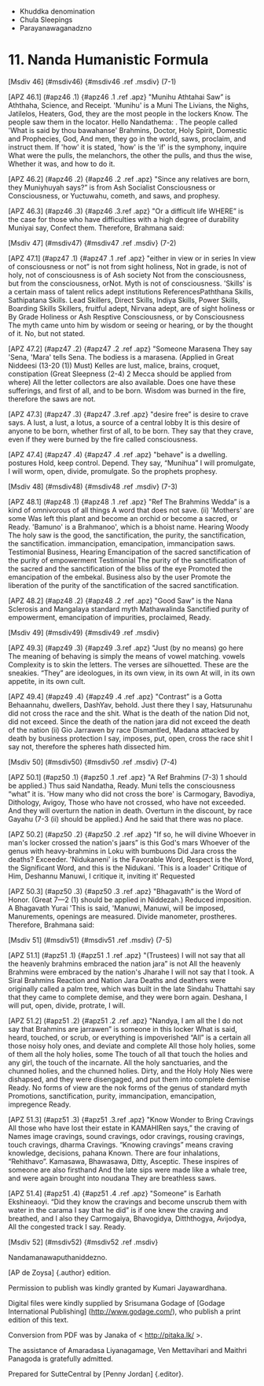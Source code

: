 - Khuddka denomination
- Chula Sleepings
- Parayanawaganadzno

# 11. Nanda Humanistic Formula

[Msdiv 46] (#msdiv46) {#msdiv46 .ref .msdiv} (7-1)

[APZ 46.1] (#apz46 .1) {#apz46 .1 .ref .apz} "Munihu Athtahai Saw”
is Aththaha, Science, and Receipt. 'Munihu' is a Muni
The Livians, the Nighs, Jatilelos, Heaters, God, they are the most people in the lockers
Know. The people saw them in the locator. Hello Nandathema:
. The people called 'What is said by thou bawahanse'
Brahmins, Doctor, Holy Spirit, Domestic and Prophecies, God,
And men, they go in the world, saws, proclaim, and instruct them.
If 'how' it is stated, 'how' is the 'if' is the symphony, inquire
What were the pulls, the melanchors, the other the pulls, and thus the wise,
Whether it was, and how to do it.

[APZ 46.2] (#apz46 .2) {#apz46 .2 .ref .apz} "Since any relatives are born, they
Muniyhuyah says?” is from Ash Socialist Consciousness or Consciousness, or
Yuctuwahu, cometh, and saws, and prophesy.

[APZ 46.3] (#apz46 .3) {#apz46 .3.ref .apz} "Or a difficult life
WHERE” is the case for those who have difficulties with a high degree of durability
Muniyai say, Confect them. Therefore, Brahmana said:

[Msdiv 47] (#msdiv47) {#msdiv47 .ref .msdiv} (7-2)

[APZ 47.1] (#apz47 .1) {#apz47 .1 .ref .apz} "either in view or in series
In view of consciousness or not” is not from sight holiness,
Not in grade, is not of holy, not of consciousness is of Ash society
Not from the consciousness, but from the consciousness, orNot. Myth is not of consciousness.
'Skills' is a certain mass of talent relics adept institutions
ReferencesPaththana Skills, Sathipatana Skills. Lead Skillers,
Direct Skills, Indiya Skills, Power Skills, Boarding Skills
Skillers, fruitful adept, Nirvana adept, are of sight holiness or
By Grade Holiness or Ash Resptive Consciousness, or by Consciousness
The myth came unto him by wisdom or seeing or hearing, or by the thought of it.
No, but not stated.

[APZ 47.2] (#apz47 .2) {#apz47 .2 .ref .apz} "Someone Marasena
They say 'Sena, 'Mara'
tells Sena. The bodiess is a marasena. (Applied in Great Niddeesi (13-20 (1))
Must) Kelles are lust, malice, brains, croquet, constipation (Great Sleepness
(2-4) 2 Mecca should be applied from where) All the letter collectors are also available.
Does one have these sufferings, and first of all, and to be born.
Wisdom was burned in the fire, therefore the saws are not.

[APZ 47.3] (#apz47 .3) {#apz47 .3.ref .apz} "desire free” is desire to crave
says. A lust, a lust, a lotus, a source of a central lobby
It is this desire of anyone to be born, whether first of all, to be born.
They say that they crave, even if they were burned by the fire called consciousness.

[APZ 47.4] (#apz47 .4) {#apz47 .4 .ref .apz} "behave” is a dwelling. postures
Hold, keep control. Depend. They say, “Munihua”
I will promulgate, I will worm, open, divide, promulgate.
So the prophets prophesy.

[Msdiv 48] (#msdiv48) {#msdiv48 .ref .msdiv} (7-3)

[APZ 48.1] (#apz48 .1) {#apz48 .1 .ref .apz} "Ref The Brahmins
Wedda” is a kind of omnivorous of all things
A word that does not save. (ii) 'Mothers' are some
Was left this plant and become an orchid or become a sacred, or
Ready. 'Bamuno' is a Brahmanoo', which is a bhoist name. Hearing Woody
The holy saw is the good, the sanctification, the purity, the sanctification, the sanctification.
immancipation, emancipation, immancipation saws. Testimonial Business, Hearing
Emancipation of the sacred sanctification of the purity of empowerment
Testimonial The purity of the sanctification of the sacred and the sanctification of the bliss of the eye
Promoted the emancipation of the embekal. Business also by the user
Promote the liberation of the purity of the sanctification of the sacred sanctification.

[APZ 48.2] (#apz48 .2) {#apz48 .2 .ref .apz} "Good Saw”
is the Nana Sclerosis and Mangalaya standard myth Mathawalinda
Sanctified purity of empowerment, emancipation of impurities, proclaimed,
Ready.

[Msdiv 49] (#msdiv49) {#msdiv49 .ref .msdiv}

[APZ 49.3] (#apz49 .3) {#apz49 .3.ref .apz} "Just (by no means) go here
The meaning of behaving is simply the means of vowel matching. vowels
Complexity is to skin the letters. The verses are silhouetted. These are the sneakies.
“They” are ideologues, in its own view, in its own
At will, in its own appetite, in its own cult.

[APZ 49.4] (#apz49 .4) {#apz49 .4 .ref .apz} "Contrast” is a Gotta
Behaannahu, dwellers, DashYav, behold. Just there they
I say, Hatsurunahu did not cross the race and the shit. What is the death of the nation
Did not, did not exceed. Since the death of the nation jara did not exceed the death of the nation
(ii) Gio Jarrawen by race
Dismantled, Madana attacked by death by business protection
I say, imposes, put, open, cross the race shit
I say not, therefore the spheres hath dissected him.

[Msdiv 50] (#msdiv50) {#msdiv50 .ref .msdiv} (7-4)

[APZ 50.1] (#apz50 .1) {#apz50 .1 .ref .apz} "A Ref Brahmins
(7-3) 1 should be applied.) Thus said Nandatha,
Ready. Muni tells the consciousness “what” it is. 'How many who did not cross the bore' is
Carmogary, Bavodiya, Dithology, Avigoy, Those who have not crossed, who have not exceeded.
And they will overturn the nation in death. Overturn in the discount, by race
Gayahu (7-3 (ii) should be applied.) And he said that there was no place.

[APZ 50.2] (#apz50 .2) {#apz50 .2 .ref .apz} "If so, he will divine
Whoever in man's locker crossed the nation's jaars” is this God's mars
Whoever of the genus with heavy-brahmins in Loku with bumbuons
Did Jara cross the deaths? Exceeder. 'Nidukaneni' is the Favorable Word,
Respect is the Word, the Significant Word, and this is the Nidukani. 'This is a loader'
Critique of Him, Deshannu Manuwi, I critique it, inviting it'
Requested

[APZ 50.3] (#apz50 .3) {#apz50 .3 .ref .apz} "Bhagavath” is the Word of Honor. (Great
7—2 (1) should be applied in Niddezah.) Reduced imposition. A Bhagavath
Yurai 'This is said, 'Manuwi, Manuwi, will be imposed,
Manurements, openings are measured. Divide manometer, prostheres.
Therefore, Brahmana said:

[Msdiv 51] (#msdiv51) {#msdiv51 .ref .msdiv} (7-5)

[APZ 51.1] (#apz51 .1) {#apz51 .1 .ref .apz} "(Trustees)
I will not say that all the heavenly brahmins embraced the nation jara” is not
All the heavenly Brahmins were embraced by the nation's Jharahe
I will not say that I took. A Siral Brahmins Reaction and Nation Jara
Deaths and deathers were originally called a palm tree, which was built in the late Sindahu
Thattahi say that they came to complete demise, and they were born again.
Deshana, I will put, open, divide, protrate, I will.

[APZ 51.2] (#apz51 .2) {#apz51 .2 .ref .apz} "Nandya, I am all the
I do not say that Brahmins are jarrawen” is someone in this locker
What is said, heard, touched, or scrub, or everything is impoverished
“All” is a certain all those noisy holy ones, and deviate and complete
All those holy holies, some of them all the holy holies, some
The touch of all that touch the holies and any girl, the touch of the incarnate.
All the holy sanctuaries, and the chunned holies, and the chunned holies.
Dirty, and the Holy Holy Nies were dishapsed, and they were disengaged, and put them into complete demise
Ready. No forms of view are the nok forms of the genus of standard myth
Promotions, sanctification, purity, immancipation, emancipation, impregence
Ready.

[APZ 51.3] (#apz51 .3) {#apz51 .3.ref .apz} "Know Wonder to Bring Cravings
All those who have lost their estate in KAMAHIRen says,” the craving of
Names image cravings, sound cravings, odor cravings, rousing cravings, touch cravings, dharma
Cravings. “Knowing cravings” means craving knowledge, decisions, pahana
Known. There are four inhalations, “Rehithavo”. Kamasawa, Bhawasawa,
Ditty, Asceptic. These inspires of someone are also firsthand
And the late sips were made like a whale tree, and were again brought into noudana
They are breathless saws.

[APZ 51.4] (#apz51 .4) {#apz51 .4 .ref .apz} "Someone” is Earhath
Ekshineaoyi. “Did they know the cravings and become unscrub them with water in the carama
I say that he did” is if one knew the craving and breathed, and I also they
Carmogaiya, Bhavogidya, Ditththogya, Avijodya, All the congested track
I say. Ready.

[Msdiv 52] (#msdiv52) {#msdiv52 .ref .msdiv}

Nandamanawaputhaniddezno.

[AP de Zoysa] {.author} edition.

Permission to publish was kindly granted by Kumari Jayawardhana.

Digital files were kindly supplied by Srisumana Godage of [Godage
International Publishing] (http://www.godage.com/), who publish a print
edition of this text.

Conversion from PDF was by Janaka of < http://pitaka.lk/ >.

The assistance of Amaradasa Liyanagamage, Ven Mettavihari and Maithri
Panagoda is gratefully admitted.

Prepared for SutteCentral by [Penny Jordan] {.editor}.